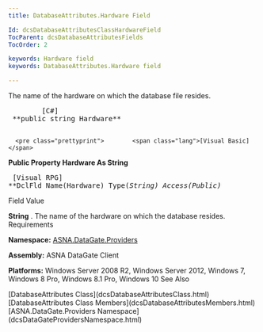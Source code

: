 ```yaml
---
title: DatabaseAttributes.Hardware Field

Id: dcsDatabaseAttributesClassHardwareField
TocParent: dcsDatabaseAttributesFields
TocOrder: 2

keywords: Hardware field
keywords: DatabaseAttributes.Hardware field

---
```


The name of the hardware on which the database file resides.
<pre class="prettyprint">        <span class="lang">[C#]</span>
 **public string Hardware** 
      </pre>
      <pre class="prettyprint">        <span class="lang">[Visual Basic] </span>
 **Public Property Hardware As String** 
      </pre>
      <pre class="prettyprint">        <span class="lang">[Visual RPG]</span>
 **DclFld Name(Hardware) Type(*String) Access(*Public)** 
      </pre>

Field
 Value

**String** . The name of the hardware on which the database resides.
Requirements

**Namespace:** [ ASNA.DataGate.Providers](dcsDataGateProvidersNamespace.html) 

**Assembly:** ASNA DataGate Client

**Platforms:** Windows Server 2008 R2, Windows Server 2012, Windows 7, Windows 8 Pro, Windows 8.1 Pro, Windows 10
See Also

<dl />
      [DatabaseAttributes Class](dcsDatabaseAttributesClass.html)
      <br />
      [DatabaseAttributes Class Members](dcsDatabaseAttributesMembers.html)
      <br />
      [ASNA.DataGate.Providers Namespace](dcsDataGateProvidersNamespace.html)

